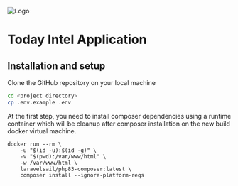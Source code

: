 ![Logo](https://lzomedia.com/assets/logo.svg)


# Today Intel Application

## Installation and setup

Clone the GitHub repository on your local machine

```bash
cd <project directory>
cp .env.example .env
```

At the first step,
you need
to install composer dependencies
using a runtime container which will be cleanup after composer installation on the new build docker virtual machine.

```
docker run --rm \
    -u "$(id -u):$(id -g)" \
    -v "$(pwd):/var/www/html" \
    -w /var/www/html \
    laravelsail/php83-composer:latest \
    composer install --ignore-platform-reqs 
```
